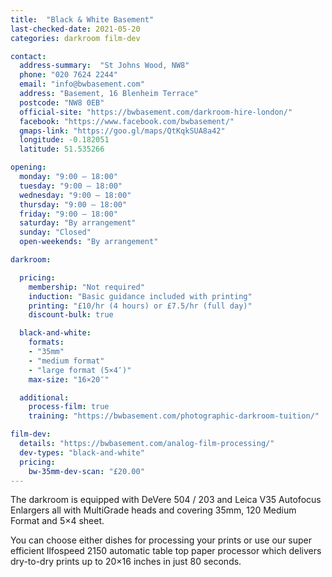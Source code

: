 ```yaml
---
title:  "Black & White Basement"
last-checked-date: 2021-05-20
categories: darkroom film-dev

contact:
  address-summary:  "St Johns Wood, NW8"
  phone: "020 7624 2244"
  email: "info@bwbasement.com"
  address: "Basement, 16 Blenheim Terrace"
  postcode: "NW8 0EB"
  official-site: "https://bwbasement.com/darkroom-hire-london/"
  facebook: "https://www.facebook.com/bwbasement/"
  gmaps-link: "https://goo.gl/maps/QtKqkSUA8a42"
  longitude: -0.182051
  latitude: 51.535266

opening:
  monday: "9:00 – 18:00"
  tuesday: "9:00 – 18:00"
  wednesday: "9:00 – 18:00"
  thursday: "9:00 – 18:00"
  friday: "9:00 – 18:00"
  saturday: "By arrangement"
  sunday: "Closed"
  open-weekends: "By arrangement"

darkroom:

  pricing:
    membership: "Not required"
    induction: "Basic guidance included with printing"
    printing: "£10/hr (4 hours) or £7.5/hr (full day)"
    discount-bulk: true

  black-and-white:
    formats:
    - "35mm"
    - "medium format"
    - "large format (5×4″)"
    max-size: "16×20″"

  additional:
    process-film: true
    training: "https://bwbasement.com/photographic-darkroom-tuition/"

film-dev:
  details: "https://bwbasement.com/analog-film-processing/"
  dev-types: "black-and-white"  
  pricing:
    bw-35mm-dev-scan: "£20.00"
---
```


The darkroom is equipped with DeVere 504 / 203 and Leica V35 Autofocus Enlargers all with MultiGrade heads and covering 35mm, 120 Medium Format and 5×4 sheet.

You can choose either dishes for processing  your prints or use our super efficient Ilfospeed 2150 automatic table top paper processor which delivers dry-to-dry prints up to 20×16 inches in just 80 seconds.
